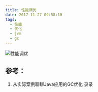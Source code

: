 ```yaml
---
title: 性能调优
date: 2017-11-27 09:58:10
tags:
  - 性能
  - 优化
  - jvm
  - gc
---
```


![性能调优](http://www6v.github.io/www6vHome/optimize/optimize%20.jpg "性能调优")

## 参考：

1. 从实际案例聊聊Java应用的GC优化 录录
